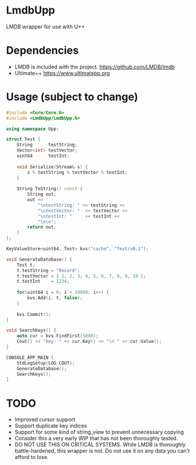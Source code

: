 # LmdbUpp
LMDB wrapper for use with U++ 

# Dependencies
* LMDB is included with the project. https://github.com/LMDB/lmdb
* Ultimate++ https://www.ultimatepp.org

# Usage (subject to change)

```C++
#include <Core/Core.h>
#include <LmdbUpp/LmdbUpp.h>

using namespace Upp;

struct Test {
    String      testString;
    Vector<int> testVector;
    uint64      testInt;
    
    void Serialize(Stream& s) {
        s % testString % testVector % testInt;
    }
    
    String ToString() const {
        String out;
        out <<
            "\ntestString: " << testString <<
            "\ntestVector: "  << testVector <<
            "\ntestInt: "     << testInt <<
            "\n\n";
        return out;
    }
};

KeyValueStore<uint64, Test> kvs("cache", "Test/v0.1");

void GenerateDatabase() {
    Test t;
    t.testString = "Record";
    t.testVector = { 1, 2, 3, 4, 5, 6, 7, 8, 9, 10 };
    t.testInt    = 1234;
    
    for(uint64 i = 0; i < 10000; i++) {
        kvs.Add(i, t, false);
    }
    
    kvs.Commit();
}

void SearchKeys() {
    auto cur = kvs.FindFirst(5000);
    Cout() << "key: " << cur.Key() << "\n " << cur.Value();
}

CONSOLE_APP_MAIN {
    StdLogSetup(LOG_COUT);
    GenerateDatabase();
    SearchKeys();
}
```

# TODO

* Improved cursor support
* Support duplicate key indices
* Support for some kind of string_view to prevent unnecessary copying
* Consider this a very early WIP that has not been thoroughly tested. 
* DO NOT USE THIS ON CRITICAL SYSTEMS. While LMDB is thoroughly battle-hardened, this wrapper is not. Do not use it on any data you can't afford to lose.

